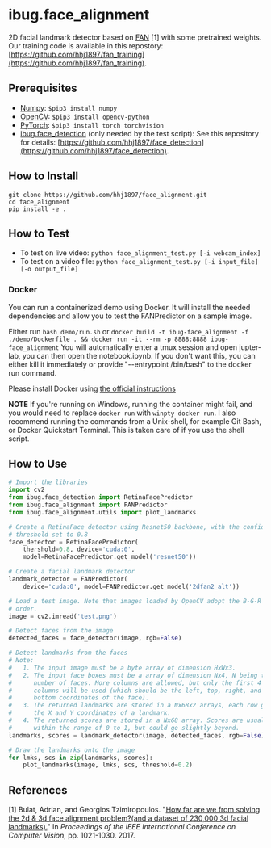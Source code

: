 # ibug.face_alignment
2D facial landmark detector based on [FAN](http://openaccess.thecvf.com/content_ICCV_2017/papers/Bulat_How_Far_Are_ICCV_2017_paper.pdf) \[1\] with some pretrained weights. Our training code is available in this repostory: [https://github.com/hhj1897/fan_training](https://github.com/hhj1897/fan_training).

## Prerequisites
* [Numpy](https://www.numpy.org/): `$pip3 install numpy`
* [OpenCV](https://opencv.org/): `$pip3 install opencv-python`
* [PyTorch](https://pytorch.org/): `$pip3 install torch torchvision`
* [ibug.face_detection](https://github.com/hhj1897/face_detection) (only needed by the test script): See this repository for details: [https://github.com/hhj1897/face_detection](https://github.com/hhj1897/face_detection).

## How to Install
```
git clone https://github.com/hhj1897/face_alignment.git
cd face_alignment
pip install -e .
```

## How to Test
* To test on live video: `python face_alignment_test.py [-i webcam_index]`
* To test on a video file: `python face_alignment_test.py [-i input_file] [-o output_file]`

### Docker
You can run a containerized demo using Docker. It will install the needed dependencies and allow you to test the FANPredictor on a sample image.

Either run `bash demo/run.sh` or `docker build -t ibug-face_alignment -f ./demo/Dockerfile . && docker run -it --rm -p 8888:8888 ibug-face_alignment`
You will automatically enter a tmux session and open jupter-lab, you can then open the notebook.ipynb. If you don't want this, you can either kill it immediately or provide "--entrypoint /bin/bash" to the docker run command.

Please install Docker using [the official instructions](https://docs.docker.com/get-docker/)

**NOTE** If you're running on Windows, running the container might fail, and you would need to replace `docker run` with `winpty docker run`. I also recommend running the commands from a Unix-shell, for example Git Bash, or Docker Quickstart Terminal. This is taken care of if you use the shell script.

## How to Use
```python
# Import the libraries
import cv2
from ibug.face_detection import RetinaFacePredictor
from ibug.face_alignment import FANPredictor
from ibug.face_alignment.utils import plot_landmarks

# Create a RetinaFace detector using Resnet50 backbone, with the confidence 
# threshold set to 0.8
face_detector = RetinaFacePredictor(
    thershold=0.8, device='cuda:0',
    model=RetinaFacePredictor.get_model('resnet50'))

# Create a facial landmark detector
landmark_detector = FANPredictor(
    device='cuda:0', model=FANPredictor.get_model('2dfan2_alt'))

# Load a test image. Note that images loaded by OpenCV adopt the B-G-R channel
# order.
image = cv2.imread('test.png')

# Detect faces from the image
detected_faces = face_detector(image, rgb=False)

# Detect landmarks from the faces
# Note: 
#   1. The input image must be a byte array of dimension HxWx3.
#   2. The input face boxes must be a array of dimension Nx4, N being the 
#      number of faces. More columns are allowed, but only the first 4
#      columns will be used (which should be the left, top, right, and
#      bottom coordinates of the face).
#   3. The returned landmarks are stored in a Nx68x2 arrays, each row giving
#      the X and Y coordinates of a landmark.
#   4. The returned scores are stored in a Nx68 array. Scores are usually
#      within the range of 0 to 1, but could go slightly beyond.
landmarks, scores = landmark_detector(image, detected_faces, rgb=False)

# Draw the landmarks onto the image
for lmks, scs in zip(landmarks, scores):
    plot_landmarks(image, lmks, scs, threshold=0.2)
```

## References
\[1\] Bulat, Adrian, and Georgios Tzimiropoulos. "[How far are we from solving the 2d & 3d face alignment problem?(and a dataset of 230,000 3d facial landmarks).](http://openaccess.thecvf.com/content_ICCV_2017/papers/Bulat_How_Far_Are_ICCV_2017_paper.pdf)" In _Proceedings of the IEEE International Conference on Computer Vision_, pp. 1021-1030. 2017.
